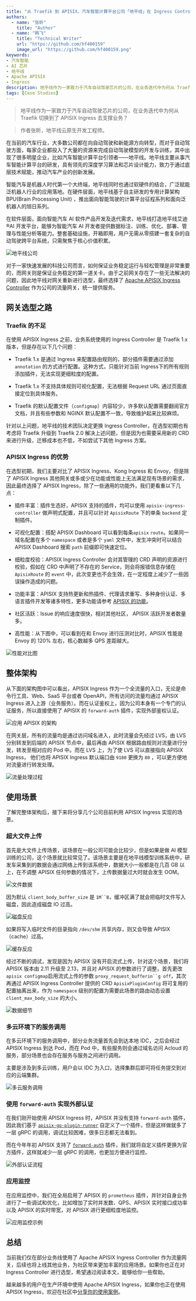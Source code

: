 ```yaml
---
title: "从 Traefik 到 APISIX，汽车智能计算平台公司「地平线」在 Ingress Controller 的探索和实践"
authors:
  - name: "张昕"
    title: "Author"
  - name: "韩飞"
    title: "Technical Writer"
    url: "https://github.com/hf400159"
    image_url: "https://github.com/hf400159.png"
keywords: 
- 汽车智能
- AI 芯片
- 地平线
- Apache APISIX
- Ingress
description: 地平线作为一家致力于汽车自动驾驶芯片的公司，在业务迭代中为何从 Traefik 切换到了 APISIX Ingress 去支撑业务。
tags: [Case Studies]
---
```


> 地平线作为一家致力于汽车自动驾驶芯片的公司，在业务迭代中为何从 Traefik 切换到了 APISIX Ingress 去支撑业务？

<!--truncate-->

> 作者张昕，地平线云原生开发工程师。

在当前的汽车行业，大多数公司都在向自动驾驶和新能源方向转型，而对于自动驾驶方面，每家企业都投入了大量的资源来完成自动驾驶模型的开发与训练，其中出现了很多明星企业，比如汽车智能计算平台引领者——地平线。地平线主要从事汽车智能计算平台的研发，具有领先的深度学习算法和芯片设计能力，致力于通过底层技术赋能，推动汽车产业的创新发展。

智能汽车是机器人时代第一个大终端，地平线同时也通过软硬件的结合，广泛赋能泛机器人行业的应用落地。在硬件层面，地平线基于自主研发的专用计算架构 BPU(Brain Processing Unit) ，推出面向智能驾驶的计算平台征程系列和面向泛机器人的旭日系列。

在软件层面，面向智能汽车 AI 软件产品开发及迭代需求，地平线打造地平线艾迪®AI 开发平台，能够为智能汽车 AI 开发者提供数据标注、训练、优化、部署、管理与性能分析等能力。整套基础设施，开箱即用，用户无需从零搭建一套复杂的自动驾驶跨平台系统，只需聚焦于核心价值积累。

![地平线公司](https://static.apiseven.com/2022/10/25/635796032156c.png)

对于一家快速发展的科技公司而言，如何保证业务稳定运行与轻松管理是非常重要的，而网关则是保证业务稳定的第一道关卡。由于之前网关存在了一些无法解决的问题，因此地平线对网关重新进行选型，最终选择了 [Apache APISIX Ingress Controller](https://apisix.apache.org/zh/docs/ingress-controller/getting-started/) 作为公司的流量网关，统一提供服务。

## 网关选型之路

### Traefik 的不足

在使用 APISIX Ingress 之前，业务系统使用的 Ingress Controller 是 Traefik 1.x 版本，但是存在以下几个问题：

* Traefik 1.x 是通过 Ingress 来配置路由规则的，部分插件需要通过添加 `annotation` 的方式进行配置。这种方式，只能针对当前 Ingress下的所有规则添加插件，无法实现更细粒度的配置。

* Traefik 1.x 不支持具体规则可视化配置，无法根据 Request URL 通过页面直接定位到具体服务。

* Traefik 的默认配置文件（`configmap`）内容较少，许多默认配置需要翻阅官方文档，并且有些参数和 NGINX 默认配置不一致，导致维护起来比较麻烦。

针对以上问题，地平线的技术团队决定更换 Ingress Controller，在选型初期也有考虑将 Traefik 升级到 Traefik 2.0 解决上述问题，但是因为也需要采用新的 CRD 来进行升级，迁移成本也不低，不如尝试下其他 Ingress 方案。

### APISIX Ingress 的优势

在选型初期，我们主要对比了 APISIX Ingress、Kong Ingress 和 Envoy，但是除了 APISIX Ingress 其他网关或多或少在功能或性能上无法满足现有场景的需求，因此最终选择了 APISIX Ingress，除了一些通用的功能外，我们更看重以下几点：

* 插件丰富：插件生态好，APISIX 支持的插件，均可以使用 `apisix-ingress-controller` 做声明式配置，并且可以针对 `ApisixRoute` 下的单条 `backend` 定制插件。

* 可视化配置：搭配 APISIX Dashboard 可以看到每条`apisix` `route`。如果同一域名配置在多个 `namespace` 或者是多个 `yaml` 文件中，发生冲突时可以结合 APISIX Dashboard 搜索 `path` 前缀即可快速定位。

* 细粒度校验：APISIX Ingress Controller 会对其管理的 CRD 声明的资源进行校验，假如在 CRD 中声明了不存在的 Service，则会将报错信息存储在 `ApisixRoute` 的 `event` 中，此次变更也不会生效，在一定程度上减少了一些因误操作造成的问题。

* 功能丰富：APISIX 支持热更新和热插件、代理请求重写、多种身份认证、多语言插件开发等诸多特性，更多功能请参考 [APISIX 的功能](https://github.com/apache/apisix/tree/master/docs/zh/latest#%E7%89%B9%E6%80%A7)。

* 社区活跃：Issue 的响应速度很快，相对其他社区， APISIX 活跃开发者数量多。

* 高性能：从下图中，可以看到在和 Envoy 进行压测对比时，APISIX 性能是 Envoy 的 120% 左右，核心数越多 QPS 差距越大。

![性能对比图](https://static.apiseven.com/2022/10/25/6357960098fe0.png)

## 整体架构

从下面的架构图中可以看出，APISIX Ingress 作为一个全流量的入口，无论是命令行工具、Web、SaaS 平台或者 OpenAPI，所有访问的流量均通过 APISIX Ingress 进入上游（业务服务）。而在认证鉴权上，因为公司本身有一个专门的认证服务，所以直接使用了 APISIX 的 `forward-auth` 插件，实现外部鉴权认证。

![应用 APISIX 的架构](https://static.apiseven.com/2022/10/25/63579600ca70e.png)

在网关层，所有的流量均是通过访问域名进入，此时流量会先经过 LVS，由 LVS 分别转发到后端的 APISIX 节点中，最后再由 APISIX 根据路由规则对流量进行分发，转发至相对应的 Pod 中。而在 LVS 上，为了使 LVS 可以直接指向 APISIX Ingress， 他们也将 APISIX Ingress 默认端口由 `9180` 更换为 `80` ，可以更方便地对流量进行转发处理。

![流量处理过程](https://static.apiseven.com/2022/10/25/63579606c7a90.png)

## 使用场景

了解完整体架构后，接下来将分享几个公司目前利用 APISIX Ingress 实现的场景。

### 超大文件上传

首先是大文件上传场景，该场景在一般公司可能会比较少，但是如果是做 AI 模型训练的公司，这个场景就比较常见了。该场景主要是在地平线模型训练系统中，研发车采集到的数据会通过网络上传到该系统中，数据大小一般都是在几百 GB 以上，在不调整 APISIX 任何参数的情况下，上传数据量过大时就会发生 OOM。

![文件数据](https://static.apiseven.com/2022/10/25/63579603ed287.png)

因为默认 `client_body_buffer_size` 是 `1M``B`，缓冲区满了就会把临时文件写入磁盘，因此造成磁盘 IO 过高。

![磁盘反应](https://static.apiseven.com/2022/10/25/63579600a13fd.png)

如果将写入临时文件的目录指向 `/dev/shm` 共享内存，则又会导致 APISIX（cache）过高。

![缓存反应](https://static.apiseven.com/2022/10/25/6357960182c2b.png)

经过不断的调试，发现是因为 APISIX 没有开启流式上传，针对这个场景，我们将 APISIX 版本由 2.11 升级至 2.13，并且对 APISIX 的参数进行了调整，首先更改 `apisix configmap`启用流式上传的参数 `proxy_request_bufferin``g off`，其次再通过 APISIX Ingress Controller 提供的 CRD `ApisixPluginConfig` 将可复用的配置抽离出来，作为 `namespace` 级别的配置为需要此场景的路由动态设置 `client_max_body_size` 的大小。

![数据细节](https://static.apiseven.com/2022/10/25/6357960290e3f.png)

### 多云环境下的服务调用

在多云环境下的服务调用中，部分业务流量首先会到达本地 IDC，之后会经过 APISIX Ingress 到达 Pod，而在 Pod 中，有些服务则会通过域名访问 Acloud 的服务，部分场景也会存在服务与服务之间进行调用。

主要是涉及到多云训练，用户会以 IDC 为入口，选择集群后即可将任务提交到对应的云端集群。

![多云服务调用](https://static.apiseven.com/2022/10/25/635796054b054.png)

### 使用 `forward-auth` 实现外部认证

在我们刚开始使用 APISIX Ingress 时，APISIX 并没有支持 `forward-auth` 插件，因此我们基于 [`apisix-go-plugin-runner`](https://apisix.apache.org/zh/docs/go-plugin-runner/getting-started/) 自定义了一个插件，但是这样做就多了一层 gRPC 的调用，调试比较困难，很多日志都无法看到。

而在今年年初 APISIX 支持了 [`forward-auth`](https://apisix.apache.org/zh/docs/apisix/plugins/forward-auth/) 插件，我们就将自定义插件更换为官方插件，这样就减少一层 gRPC 的调用，也更加方便进行监控。

![外部认证流程](https://static.apiseven.com/2022/10/25/635796062d19a.png)

### 应用监控

在应用监控中，我们在全局启用了 APISIX 的 `prometheus` 插件，并针对自身业务进行了一些调试和优化，比如增加了实时并发数、QPS、APISIX 实时接口成功率以及 APISIX 的实时带宽，对 APISIX 进行更细粒度地监控。

![应用监控示例](https://static.apiseven.com/2022/10/25/63579601ca17f.png)

## 总结

当前我们仅在部分业务线使用了 Apache APISIX Ingress Controller 作为流量网关，后续也将上线其他业务，为社区带来更加丰富的应用场景。如果你也正在对 Ingress Controller 进行选型，希望通过阅读本文，能够给你一些帮助。

越来越多的用户在生产环境中使用 Apache APISIX Ingress，如果你也正在使用 APISIX Ingress，欢迎在社区中[分享你的使用案例](https://github.com/apache/apisix-ingress-controller/issues/501)。
